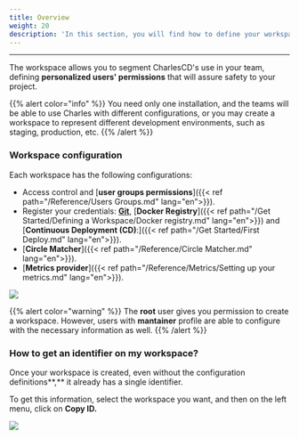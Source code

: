 ```yaml
---
title: Overview
weight: 20
description: 'In this section, you will find how to define your workspace.'
---
```


---

The workspace allows you to segment CharlesCD's use in your team, defining **personalized users' permissions** that will assure safety to your project.

{{% alert color="info" %}}
You need only one installation, and the teams will be able to use Charles with different configurations, or you may create a workspace to represent different development environments, such as staging, production, etc.
{{% /alert %}}

### **Workspace configuration**

Each workspace has the following configurations:

* Access control and [**user groups permissions**]({{< ref path="/Reference/Users Groups.md" lang="en">}}).
* Register your credentials: [**Git**](https://github.com/), [**Docker Registry**]({{< ref path="/Get Started/Defining a Workspace/Docker registry.md" lang="en">}}) and 
  [**Continuous Deployment \(CD\)**:]({{< ref path="/Get Started/First Deploy.md" lang="en">}}).
* [**Circle Matcher**]({{< ref path="/Reference/Circle Matcher.md" lang="en">}}).
* [**Metrics provider**]({{< ref path="/Reference/Metrics/Setting up your metrics.md" lang="en">}}). 

![](/shared/defining-workspace%20%281%29.png)

{{% alert color="warning" %}}
The **root** user gives you permission to create a workspace. However, users with **mantainer** profile are able to configure with the necessary information as well.
{{% /alert %}}

### **How to get an identifier on my workspace?** 

Once your workspace is created, even without the configuration definitions**,** it already has a single identifier. 

To get this information, select the workspace you want, and then on the left menu, click on **Copy ID.**

![](/shared/workspace_copyid%20%282%29.gif)
